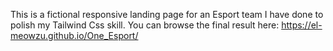 This is a fictional responsive landing page for an Esport team I have done to polish my Tailwind Css skill.
You can browse the final result here:
https://el-meowzu.github.io/One_Esport/

